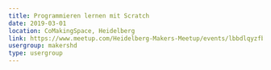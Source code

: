 ```yaml
---
title: Programmieren lernen mit Scratch
date: 2019-03-01
location: CoMakingSpace, Heidelberg
link: https://www.meetup.com/Heidelberg-Makers-Meetup/events/lbbdlqyzfbcb/
usergroup: makershd
type: usergroup
---
```

